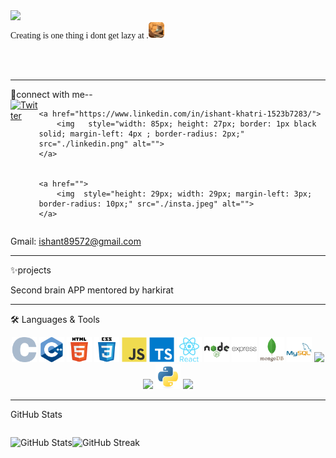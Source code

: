 
 <div display="style="display: flex;  > 
  <img src="https://readme-typing-svg.herokuapp.com/?lines=Hi+%F0%9F%91%8B%2C+I'm+Ishant.;Let's+get+coding...;&center=true&size=28" />
</div>
<div style="display: flex;">
<p style="font-family: Georgia, 'Times New Roman', Times, serif;">
Creating is one thing i dont get lazy at     . </p>  <div style="width: 25px; height: 25px; border-radius: 5px;">
 <img  style="width: 25px; height: 25px; border-radius: 5px;" src="./cat.gif" alt="">

</div>
</div>
<br><br>
<hr style="border-color: rgb(192, 192, 192);">

<div style="display: flex;" > 
<div > 
🤝connect with me--


<div style="display: flex;">

  <a href="https://twitter.com/_lets_see__" target="_blank">
    <img src="https://img.shields.io/badge/Twitter-1DA1F2?style=for-the-badge&logo=twitter&logoColor=white" alt="Twitter"/>
  </a>

    

    <a href="https://www.linkedin.com/in/ishant-khatri-1523b7283/">
        <img   style="width: 85px; height: 27px; border: 1px black solid; margin-left: 4px ; border-radius: 2px;"   src="./linkedin.png" alt="">
    </a>


    <a href="">
        <img  style="height: 29px; width: 29px; margin-left: 3px; border-radius: 10px;" src="./insta.jpeg" alt="">
    </a>

</div>
</div>

</div>

Gmail: ishant89572@gmail.com

<hr style="border-color: rgb(192, 192, 192);">
 
✨projects
<p>Second brain APP mentored by harkirat</p>

<hr style="border-color: rgb(192, 192, 192);">



🛠️ Languages & Tools

<p align="center">
  <a href="https://www.cprogramming.com/"><img src="https://raw.githubusercontent.com/devicons/devicon/master/icons/c/c-original.svg" width="40" /></a>
  <a href="https://www.w3schools.com/cpp/"><img src="https://raw.githubusercontent.com/devicons/devicon/master/icons/cplusplus/cplusplus-original.svg" width="40" /></a>
  <a href="https://www.w3schools.com/html/"><img src="https://raw.githubusercontent.com/devicons/devicon/master/icons/html5/html5-original-wordmark.svg" width="40" /></a>
  <a href="https://www.w3schools.com/css/"><img src="https://raw.githubusercontent.com/devicons/devicon/master/icons/css3/css3-original-wordmark.svg" width="40" /></a>
  <a href="https://developer.mozilla.org/en-US/docs/Web/JavaScript"><img src="https://raw.githubusercontent.com/devicons/devicon/master/icons/javascript/javascript-original.svg" width="40" /></a>
  <a href="https://www.typescriptlang.org/"><img src="https://raw.githubusercontent.com/devicons/devicon/master/icons/typescript/typescript-original.svg" width="40" /></a>
  <a href="https://reactjs.org/"><img src="https://raw.githubusercontent.com/devicons/devicon/master/icons/react/react-original-wordmark.svg" width="40" /></a>
  <a href="https://nodejs.org"><img src="https://raw.githubusercontent.com/devicons/devicon/master/icons/nodejs/nodejs-original-wordmark.svg" width="40" /></a>
  <a href="https://expressjs.com"><img src="https://raw.githubusercontent.com/devicons/devicon/master/icons/express/express-original-wordmark.svg" width="40" /></a>
  <a href="https://www.mongodb.com/"><img src="https://raw.githubusercontent.com/devicons/devicon/master/icons/mongodb/mongodb-original-wordmark.svg" width="40" /></a>
  <a href="https://www.mysql.com/"><img src="https://raw.githubusercontent.com/devicons/devicon/master/icons/mysql/mysql-original-wordmark.svg" width="40" /></a>
  <a href="https://tailwindcss.com/"><img src="https://www.vectorlogo.zone/logos/tailwindcss/tailwindcss-icon.svg" width="40" /></a>
  <a href="https://www.figma.com/"><img src="https://www.vectorlogo.zone/logos/figma/figma-icon.svg" width="40" /></a>
  <a href="https://www.python.org/"><img src="https://raw.githubusercontent.com/devicons/devicon/master/icons/python/python-original.svg" width="40" /></a>
  <a href="https://www.postman.com/"><img src="https://www.vectorlogo.zone/logos/getpostman/getpostman-icon.svg" width="40" /></a>
</p>


<hr style="border-color: rgb(192, 192, 192);">

 GitHub Stats
<div style="display: flex;">
<p align="center">
  <img   src="https://github-readme-stats.vercel.app/api?username=ishant1412&show_icons=true&theme=radical" alt="GitHub Stats"/>
</p>

<p align="center">
  <img src="https://github-readme-streak-stats.herokuapp.com/?user=ishant1412&theme=radical" alt="GitHub Streak"/>
</p>
</div>





